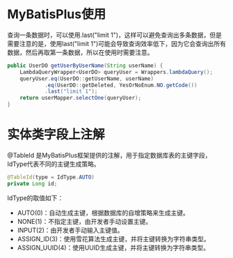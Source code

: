 # MyBatisPlus使用
查询一条数据时，可以使用.last("limit 1")，这样可以避免查询出多条数据，但是需要注意的是，使用last("limit 1")可能会导致查询效率低下，因为它会查询出所有数据，然后再取第一条数据，所以在使用时需要注意。
```java
public UserDO getUserByUserName(String userName) {
    LambdaQueryWrapper<UserDO> queryUser = Wrappers.lambdaQuery();
    queryUser.eq(UserDO::getUserName, userName)
            .eq(UserDO::getDeleted, YesOrNoEnum.NO.getCode())
            .last("limit 1");
    return userMapper.selectOne(queryUser);
}
```

# 实体类字段上注解
@TableId 是MyBatisPlus框架提供的注解，用于指定数据库表的主键字段，IdType代表不同的主键生成策略。
```java
@TableId(type = IdType.AUTO)
private Long id;
```
IdType的取值如下：
- AUTO(0)：自动生成主键，根据数据库的自增策略来生成主键。
- NONE(1)：不指定主键，由开发者手动设置主键。
- INPUT(2)：由开发者手动输入主键值。
- ASSIGN_ID(3)：使用雪花算法生成主键，并将主键转换为字符串类型。
- ASSIGN_UUID(4)：使用UUID生成主键，并将主键转换为字符串类型。
